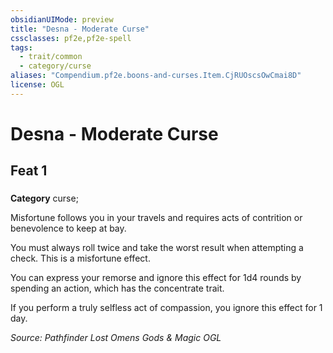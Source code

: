 ```yaml
---
obsidianUIMode: preview
title: "Desna - Moderate Curse"
cssclasses: pf2e,pf2e-spell
tags:
  - trait/common
  - category/curse
aliases: "Compendium.pf2e.boons-and-curses.Item.CjRUOscsOwCmai8D"
license: OGL
---
```

# Desna - Moderate Curse
## Feat 1
### 

**Category** curse; 




Misfortune follows you in your travels and requires acts of contrition or benevolence to keep at bay.

You must always roll twice and take the worst result when attempting a check. This is a misfortune effect.

You can express your remorse and ignore this effect for 1d4 rounds by spending an action, which has the concentrate trait.

If you perform a truly selfless act of compassion, you ignore this effect for 1 day.

*Source: Pathfinder Lost Omens Gods & Magic*
*OGL*